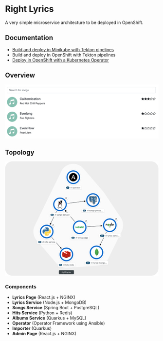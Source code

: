 # Right Lyrics

A very simple microservice architecture to be deployed in OpenShift.

## Documentation

* [Build and deploy in Minikube with Tekton pipelines](./documentation/minikube/README.md)
* Build and deploy in OpenShift with Tekton pipelines
* [Deploy in OpenShift with a Kubernetes Operator](./documentation/openshift/operator/README.md)

## Overview

![preview](./documentation/images/preview.png)

## Topology

![topology](./documentation/images/topology.png)

### Components

* **Lyrics Page** (React.js + NGINX)
* **Lyrics Service** (Node.js + MongoDB)
* **Songs Service** (Spring Boot + PostgreSQL)
* **Hits Service** (Python + Redis)
* **Albums Service** (Quarkus + MySQL)
* **Operator** (Operator Framework using Ansible)
* **Importer** (Quarkus)
* **Admin Page** (React.js + NGINX)